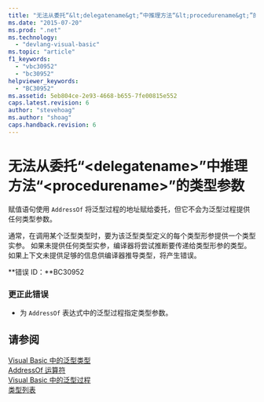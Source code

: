 ```yaml
---
title: "无法从委托“&lt;delegatename&gt;”中推理方法“&lt;procedurename&gt;”的类型参数 | Microsoft Docs"
ms.date: "2015-07-20"
ms.prod: ".net"
ms.technology: 
  - "devlang-visual-basic"
ms.topic: "article"
f1_keywords: 
  - "vbc30952"
  - "bc30952"
helpviewer_keywords: 
  - "BC30952"
ms.assetid: 5eb804ce-2e93-4668-b655-7fe00815e552
caps.latest.revision: 6
author: "stevehoag"
ms.author: "shoag"
caps.handback.revision: 6
---
```

# 无法从委托“&lt;delegatename&gt;”中推理方法“&lt;procedurename&gt;”的类型参数
赋值语句使用 `AddressOf` 将泛型过程的地址赋给委托，但它不会为泛型过程提供任何类型参数。  
  
 通常，在调用某个泛型类型时，要为该泛型类型定义的每个类型形参提供一个类型实参。 如果未提供任何类型实参，编译器将尝试推断要传递给类型形参的类型。 如果上下文未提供足够的信息供编译器推导类型，将产生错误。  
  
 **错误 ID：**BC30952  
  
### 更正此错误  
  
-   为 `AddressOf` 表达式中的泛型过程指定类型参数。  
  
## 请参阅  
 [Visual Basic 中的泛型类型](../../visual-basic/programming-guide/language-features/data-types/generic-types.md)   
 [AddressOf 运算符](../../visual-basic/language-reference/operators/addressof-operator.md)   
 [Visual Basic 中的泛型过程](../../visual-basic/programming-guide/language-features/data-types/generic-procedures.md)   
 [类型列表](../../visual-basic/language-reference/statements/type-list.md)